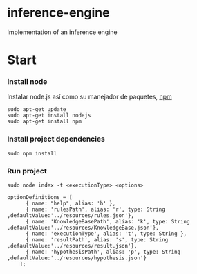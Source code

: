 # inference-engine

Implementation of an inference engine


# Start

### Install node 

Instalar node.js así como su manejador de paquetes, [npm](https://www.npmjs.com/)

``` 
sudo apt-get update
sudo apt-get install nodejs
sudo apt-get install npm
```

### Install project dependencies

``` 
sudo npm install
```

### Run project

``` 
sudo node index -t <executionType> <options>
```
```
optionDefinitions = [
	  { name: "help", alias: 'h' },
	  { name: 'rulesPath', alias: 'r', type: String ,defaultValue:'../resources/rules.json'},
	  { name: 'KnowledgeBasePath', alias: 'k', type: String ,defaultValue:'../resources/KnowledgeBase.json'},
	  { name: 'executionType', alias: 't', type: String },
	  { name: 'resultPath', alias: 's', type: String ,defaultValue:'../resources/result.json'},
	  { name: 'hypothesisPath', alias: 'p', type: String ,defaultValue:'../resources/hypothesis.json'}
	];
```
